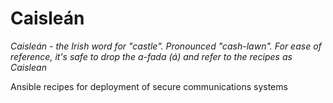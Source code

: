 # Caisleán
*Caisleán - the Irish word for "castle". Pronounced "cash-lawn". For ease of reference, it's safe to drop the a-fada (á) and refer to the recipes as Caislean*

Ansible recipes for deployment of secure communications systems
